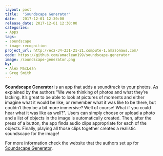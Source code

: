 ```yaml
---
layout: post
title:  "Soundscape Generator"
date:   2017-12-01 12:30:00
release_date: 2017-12-01 12:30:00
categories: 
- Apps
tags: 
- soundscape
- image-recognition
project_url: http://ec2-34-231-21-21.compute-1.amazonaws.com/
code: https://github.com/amaclean199/soundscape-generator
image: /soundscape-generator.png
by: 
- Alex MacLean
- Greg Smith
---
```


**Soundscape Generator** is an app that adds a soundtrack to your photos. As explained by the authors "We were thinking of photos and what they’re lacking. It’s great to be able to look at pictures of moments and either imagine what it would be like, or remember what it was like to be there, but couldn’t they be a bit more immersive? Well of course! What if you could hear what it was like as well?". Users can simply choose or upload a photo and a list of objects in the image is automatically created. Then, after the press of a button, the app finds audio clips appropriate for each of the objects. Finally, playing all those clips together creates a realistic soundscape for the image! 

For more information check the website that the authors set up for [Soundscape Generator](http://www.alexmaclean.ca/soundscape-generator/).
